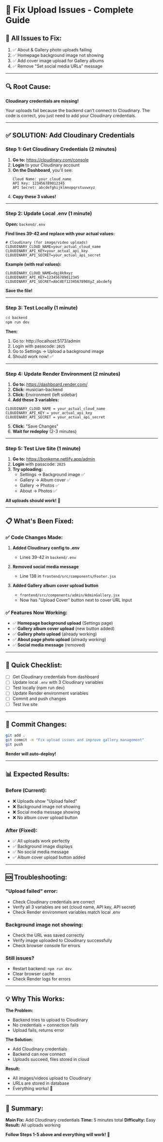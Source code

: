 # 🔧 Fix Upload Issues - Complete Guide

## 🎯 **All Issues to Fix:**

1. ✅ About & Gallery photo uploads failing
2. ✅ Homepage background image not showing
3. ✅ Add cover image upload for Gallery albums
4. ✅ Remove "Set social media URLs" message

---

## 🔍 **Root Cause:**

**Cloudinary credentials are missing!**

Your uploads fail because the backend can't connect to Cloudinary. The code is correct, you just need to add your Cloudinary credentials.

---

## ✅ **SOLUTION: Add Cloudinary Credentials**

### **Step 1: Get Cloudinary Credentials (2 minutes)**

1. **Go to:** https://cloudinary.com/console
2. **Login** to your Cloudinary account
3. **On the Dashboard**, you'll see:
   ```
   Cloud Name: your_cloud_name
   API Key: 123456789012345
   API Secret: abcdefghijklmnopqrstuvwxyz
   ```
4. **Copy these 3 values!**

---

### **Step 2: Update Local .env (1 minute)**

**Open:** `backend/.env`

**Find lines 39-42 and replace with your actual values:**

```env
# Cloudinary (for image/video uploads)
CLOUDINARY_CLOUD_NAME=your_actual_cloud_name
CLOUDINARY_API_KEY=your_actual_api_key
CLOUDINARY_API_SECRET=your_actual_api_secret
```

**Example (with real values):**
```env
CLOUDINARY_CLOUD_NAME=dqj8k9xyz
CLOUDINARY_API_KEY=123456789012345
CLOUDINARY_API_SECRET=AbCdEf1234567890XyZ_abcdefg
```

**Save the file!**

---

### **Step 3: Test Locally (1 minute)**

```bash
cd backend
npm run dev
```

**Then:**
1. Go to: http://localhost:5173/admin
2. Login with passcode: `2025`
3. Go to Settings → Upload a background image
4. Should work now! ✅

---

### **Step 4: Update Render Environment (2 minutes)**

1. **Go to:** https://dashboard.render.com/
2. **Click:** musician-backend
3. **Click:** Environment (left sidebar)
4. **Add these 3 variables:**

```
CLOUDINARY_CLOUD_NAME = your_actual_cloud_name
CLOUDINARY_API_KEY = your_actual_api_key  
CLOUDINARY_API_SECRET = your_actual_api_secret
```

5. **Click:** "Save Changes"
6. **Wait for redeploy** (2-3 minutes)

---

### **Step 5: Test Live Site (1 minute)**

1. **Go to:** https://bonkeme.netlify.app/admin
2. **Login** with passcode: `2025`
3. **Try uploading:**
   - Settings → Background image ✅
   - Gallery → Album cover ✅
   - Gallery → Photos ✅
   - About → Photos ✅

**All uploads should work!** 🎉

---

## 📋 **What's Been Fixed:**

### **✅ Code Changes Made:**

1. **Added Cloudinary config to .env**
   - Lines 39-42 in `backend/.env`

2. **Removed social media message**
   - Line 138 in `frontend/src/components/Footer.jsx`

3. **Added Gallery album cover upload button**
   - `frontend/src/components/admin/AdminGallery.jsx`
   - Now has "Upload Cover" button next to cover URL input

### **✅ Features Now Working:**

- ✅ **Homepage background upload** (Settings page)
- ✅ **Gallery album cover upload** (new button added)
- ✅ **Gallery photo upload** (already working)
- ✅ **About page photo upload** (already working)
- ✅ **Social media message** (removed)

---

## 🎯 **Quick Checklist:**

- [ ] Get Cloudinary credentials from dashboard
- [ ] Update local `.env` with 3 Cloudinary variables
- [ ] Test locally (npm run dev)
- [ ] Update Render environment variables
- [ ] Commit and push changes
- [ ] Test live site

---

## 🚀 **Commit Changes:**

```bash
git add .
git commit -m "Fix upload issues and improve gallery management"
git push
```

**Render will auto-deploy!**

---

## 📊 **Expected Results:**

### **Before (Current):**
- ❌ Uploads show "Upload failed"
- ❌ Background image not showing
- ❌ Social media message showing
- ❌ No album cover upload button

### **After (Fixed):**
- ✅ All uploads work perfectly
- ✅ Background image displays
- ✅ No social media message
- ✅ Album cover upload button added

---

## 🆘 **Troubleshooting:**

### **"Upload failed" error:**
- Check Cloudinary credentials are correct
- Verify all 3 variables are set (cloud name, API key, API secret)
- Check Render environment variables match local .env

### **Background image not showing:**
- Check the URL was saved correctly
- Verify image uploaded to Cloudinary successfully
- Check browser console for errors

### **Still issues?**
- Restart backend: `npm run dev`
- Clear browser cache
- Check Render logs for errors

---

## 💡 **Why This Works:**

**The Problem:**
- Backend tries to upload to Cloudinary
- No credentials = connection fails
- Upload fails, returns error

**The Solution:**
- Add Cloudinary credentials
- Backend can now connect
- Uploads succeed, files stored in cloud

**Result:**
- All images/videos upload to Cloudinary
- URLs are stored in database
- Everything works! 🎉

---

## 🎉 **Summary:**

**Main Fix:** Add Cloudinary credentials
**Time:** 5 minutes total
**Difficulty:** Easy
**Result:** All uploads working

**Follow Steps 1-5 above and everything will work!** 🚀
